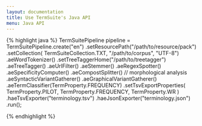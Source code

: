 ```yaml
---
layout: documentation
title: Use TermSuite's Java API
menu: Java API
---
```



{% highlight java %}
TermSuitePipeline pipeline = TermSuitePipeline.create("en")
			.setResourcePath("/path/to/resource/pack")
			.setCollection(
					TermSuiteCollection.TXT,
					"/path/to/corpus", "UTF-8")
			.aeWordTokenizer()
			.setTreeTaggerHome("/path/to/treetagger")
			.aeTreeTagger()
			.aeUrlFilter()
			.aeStemmer()
			.aeRegexSpotter()
			.aeSpecificityComputer()
			.aeCompostSplitter() // morphological analysis
			.aeSyntacticVariantGatherer()
			.aeGraphicalVariantGatherer()
			.aeTermClassifier(TermProperty.FREQUENCY)
			.setTsvExportProperties(
					TermProperty.PILOT,
					TermProperty.FREQUENCY,
					TermProperty.WR
				)
			.haeTsvExporter("terminology.tsv")
			.haeJsonExporter("terminology.json")
			.run();

{% endhighlight %}
